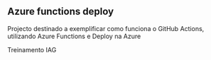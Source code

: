## Azure functions deploy

Projecto destinado a exemplificar como funciona o GitHub Actions, utilizando Azure Functions e Deploy na Azure 

Treinamento IAG
